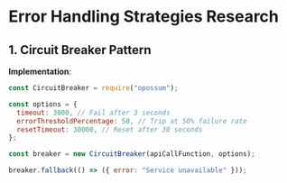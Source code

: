 # Error Handling Strategies Research

## 1. Circuit Breaker Pattern

**Implementation**:

```javascript
const CircuitBreaker = require("opossum");

const options = {
  timeout: 3000, // Fail after 3 seconds
  errorThresholdPercentage: 50, // Trip at 50% failure rate
  resetTimeout: 30000, // Reset after 30 seconds
};

const breaker = new CircuitBreaker(apiCallFunction, options);

breaker.fallback(() => ({ error: "Service unavailable" }));
```
